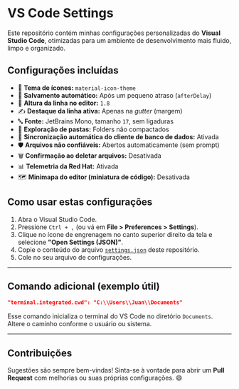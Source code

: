 # VS Code Settings

Este repositório contém minhas configurações personalizadas do **Visual Studio Code**, otimizadas para um ambiente de desenvolvimento mais fluido, limpo e organizado.

## Configurações incluídas

- 🎨 **Tema de ícones:** `material-icon-theme`
- 💾 **Salvamento automático:** Após um pequeno atraso (`afterDelay`)
- 📏 **Altura da linha no editor:** `1.8`
- ✍️ **Destaque da linha ativa:** Apenas na *gutter* (margem)
- 🔤 **Fonte:** JetBrains Mono, tamanho `17`, sem ligaduras
- 📁 **Exploração de pastas:** Folders não compactados
- 🔄 **Sincronização automática do cliente de banco de dados:** Ativada
- 🛡️ **Arquivos não confiáveis:** Abertos automaticamente (sem prompt)
- 🗑️ **Confirmação ao deletar arquivos:** Desativada
- 📊 **Telemetria da Red Hat:** Ativada
- 🗺️ **Minimapa do editor (miniatura de código):** Desativada

## Como usar estas configurações

1. Abra o Visual Studio Code.
2. Pressione `Ctrl + ,` (ou vá em **File > Preferences > Settings**).
3. Clique no ícone de engrenagem no canto superior direito da tela e selecione **"Open Settings (JSON)"**.
4. Copie o conteúdo do arquivo [`settings.json`](settings.json) deste repositório.
5. Cole no seu arquivo de configurações.

---

## Comando adicional (exemplo útil)

```json
"terminal.integrated.cwd": "C:\\Users\\Juan\\Documents"
```

Esse comando inicializa o terminal do VS Code no diretório `Documents`. Altere o caminho conforme o usuário ou sistema.

---

## Contribuições

Sugestões são sempre bem-vindas! Sinta-se à vontade para abrir um **Pull Request** com melhorias ou suas próprias configurações. 😄